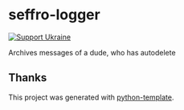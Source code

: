 # seffro-logger

[![Support Ukraine](https://badgen.net/badge/support/UKRAINE/?color=0057B8&labelColor=FFD700)](https://www.gov.uk/government/news/ukraine-what-you-can-do-to-help)

Archives messages of a dude, who has autodelete

## Thanks

This project was generated with [python-template](https://github.com/PerchunPak/python-template).
